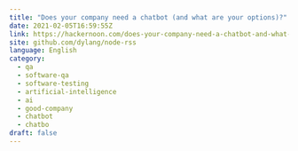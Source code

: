 ```yaml
---
title: "Does your company need a chatbot (and what are your options)?"
date: 2021-02-05T16:59:55Z
link: https://hackernoon.com/does-your-company-need-a-chatbot-and-what-are-your-options-y01933u0?source=rss&utm_medium=RSS&utm_source=news.12bit.vn
site: github.com/dylang/node-rss
language: English
category:
  - qa
  - software-qa
  - software-testing
  - artificial-intelligence
  - ai
  - good-company
  - chatbot
  - chatbo
draft: false
---
```

